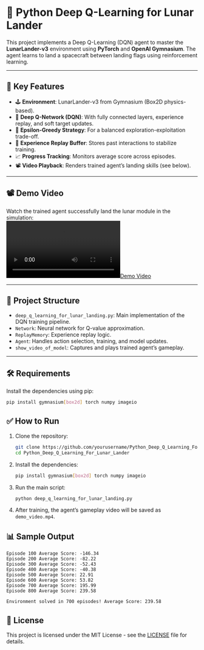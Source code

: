 # 🚀 Python Deep Q-Learning for Lunar Lander

This project implements a Deep Q-Learning (DQN) agent to master the **LunarLander-v3** environment using **PyTorch** and **OpenAI Gymnasium**. The agent learns to land a spacecraft between landing flags using reinforcement learning.

---

## 🧠 Key Features

- 🕹️ **Environment**: LunarLander-v3 from Gymnasium (Box2D physics-based).
- 🤖 **Deep Q-Network (DQN)**: With fully connected layers, experience replay, and soft target updates.
- 🎯 **Epsilon-Greedy Strategy**: For a balanced exploration-exploitation trade-off.
- 💾 **Experience Replay Buffer**: Stores past interactions to stabilize training.
- 📈 **Progress Tracking**: Monitors average score across episodes.
- 📽️ **Video Playback**: Renders trained agent’s landing skills (see below).

---

## 📽 Demo Video

Watch the trained agent successfully land the lunar module in the simulation:                
[![Demo Video](demo_video.mp4)](demo_video.mp4)

---

## 📂 Project Structure

- `deep_q_learning_for_lunar_landing.py`: Main implementation of the DQN training pipeline.
- `Network`: Neural network for Q-value approximation.
- `ReplayMemory`: Experience replay logic.
- `Agent`: Handles action selection, training, and model updates.
- `show_video_of_model`: Captures and plays trained agent’s gameplay.

---

## 🛠 Requirements

Install the dependencies using pip:

```bash
pip install gymnasium[box2d] torch numpy imageio

```

## ✅ How to Run

1. Clone the repository:
   ```bash
   git clone https://github.com/yourusername/Python_Deep_Q_Learning_For_Lunar_Lander.git
   cd Python_Deep_Q_Learning_For_Lunar_Lander
   ```

2. Install the dependencies:
   ```bash
   pip install gymnasium[box2d] torch numpy imageio
   ```

3. Run the main script:
   ```bash
   python deep_q_learning_for_lunar_landing.py
   ```

4. After training, the agent’s gameplay video will be saved as `demo_video.mp4`.


## 📊 Sample Output

```
Episode 100	Average Score: -146.34
Episode 200	Average Score: -82.22
Episode 300	Average Score: -52.43
Episode 400	Average Score: -40.38
Episode 500	Average Score: 22.91
Episode 600	Average Score: 53.82
Episode 700	Average Score: 195.99
Episode 800	Average Score: 239.58

Environment solved in 700 episodes!	Average Score: 239.58
```


## 📄 License

This project is licensed under the MIT License - see the [LICENSE](LICENSE) file for details.
